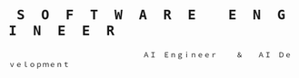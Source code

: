    # ` S  O  F  T  W  A  R  E    E  N  G  I  N  E  E  R`
                                     ＡＩ　Ｅｎｇｉｎｅｅｒ   　＆　  ＡＩ　Ｄｅｖｅｌｏｐｍｅｎｔ
   
